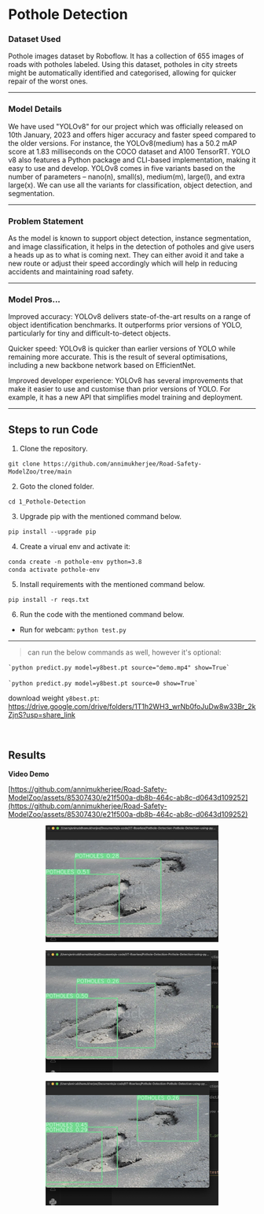 # Pothole Detection 


### Dataset Used

Pothole images dataset by Roboflow. It has a collection of 655 images of roads with potholes labeled. Using this dataset, potholes in city streets might be automatically identified and categorised, allowing for quicker repair of the worst ones.  

---

### Model Details

We have used "YOLOv8" for our project which was officially released on 10th January, 2023 and offers higer accuracy and faster speed compared to the older versions. For instance, the YOLOv8(medium) has a 50.2 mAP score at 1.83 milliseconds on the COCO dataset and A100 TensorRT. YOLO v8 also features a Python package and CLI-based implementation, making it easy to use and develop. 
YOLOv8 comes in five variants based on the number of parameters – nano(n), small(s), medium(m), large(l), and extra large(x). We can use all the variants for classification, object detection, and segmentation.  

---

### Problem Statement

As the model is known to support object detection, instance segmentation, and image classification, it helps in the detection of potholes and give users a heads up as to what is coming next. They can either avoid it and take a new route or adjust their speed accordingly which will help in reducing accidents and maintaining road safety.

---

### Model Pros...

Improved accuracy: YOLOv8 delivers state-of-the-art results on a range of object identification benchmarks. It outperforms prior versions of YOLO, particularly for tiny and difficult-to-detect objects.

Quicker speed: YOLOv8 is quicker than earlier versions of YOLO while remaining more accurate. This is the result of several optimisations, including a new backbone network based on EfficientNet.

Improved developer experience: YOLOv8 has several improvements that make it easier to use and customise than prior versions of YOLO. For example, it has a new API that simplifies model training and deployment.

---


## Steps to run Code
1. Clone the repository.
```
git clone https://github.com/annimukherjee/Road-Safety-ModelZoo/tree/main
```
2. Goto the cloned folder.
```
cd 1_Pothole-Detection

```
3. Upgrade pip with the mentioned command below.
```
pip install --upgrade pip
```

4. Create a virual env and activate it:

```
conda create -n pothole-env python=3.8
conda activate pothole-env
```

5. Install requirements with the mentioned command below.

```
pip install -r reqs.txt
```

6. Run the code with the mentioned command below.

 - Run for webcam: `python test.py`


---

> can run the below commands as well, however it's optional:

    `python predict.py model=y8best.pt source="demo.mp4" show=True`

    `python predict.py model=y8best.pt source=0 show=True`


download weight `y8best.pt`: https://drive.google.com/drive/folders/1T1h2WH3_wrNb0foJuDw8w33Br_2kZjnS?usp=share_link


<br>

## ⁠Results

**Video Demo**

[https://github.com/annimukherjee/Road-Safety-ModelZoo/assets/85307430/e21f500a-db8b-464c-ab8c-d0643d109252](https://github.com/annimukherjee/Road-Safety-ModelZoo/assets/85307430/e21f500a-db8b-464c-ab8c-d0643d109252)

<p align="center">
  <img src="results-screenshots/screenshot-01.png" alt="Alt text" width="70%"/>
</p>
<p align="center">
  <img src="results-screenshots/screenshot-02.png" alt="Alt text" width="70%"/>
</p>
<p align="center">
  <img src="results-screenshots/screenshot-03.png" alt="Alt text" width="70%"/>
</p>


